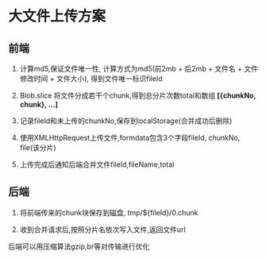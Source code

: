 # 大文件上传方案

## 前端

1. 计算md5,保证文件唯一性, 计算方式为md5(前2mb + 后2mb + 文件名 + 文件修改时间 + 文件大小), 得到文件唯一标识fileId

2. Blob.slice 将文件分成若干个chunk,得到总分片次数total和数组 **[{chunkNo, chunk}, ...]** 

3. 记录fileId和未上传的chunkNo,保存到localStorage(合并成功后删除)

4. 使用XMLHttpRequest上传文件,formdata包含3个字段fileId, chunkNo, file(该分片)

5. 上传完成后通知后端合并文件fileId,fileName,total

## 后端

1. 将前端传来的chunk块保存到磁盘, tmp/${fileId}/0.chunk

2. 收到合并请求后,按照分片名依次写入文件,返回文件url

后端可以用压缩算法gzip,br等对传输进行优化
